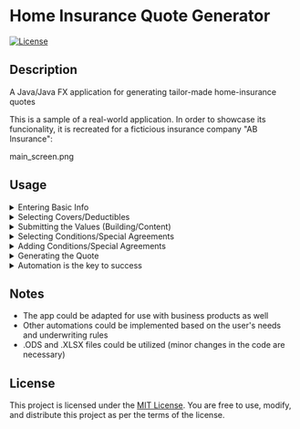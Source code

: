 # Home Insurance Quote Generator

[![License](https://img.shields.io/badge/license-MIT-blue.svg)](LICENSE.md)


## Description

A Java/Java FX application for generating tailor-made home-insurance quotes

This is a sample of a real-world application. In order to showcase its funcionality, it is recreated for a ficticious insurance company "AB Insurance":


main_screen.png


## Usage



<details>

<summary>Entering Basic Info</summary>
<br />

Firstly, the user can provide the basic information that desires to be included in the quotation:

</details>

<details>

<summary>Selecting Covers/Deductibles</summary>
<br />

The user has the option to select a plan in which coverage components are automatically selected, while retaining the ability to check/uncheck any specific coverage item or condition individually:


> **Note** <br />
This latter feature embodies the tailor-made element, as it allows users to personalize the coverage.

</details>

<details>

<summary>Submitting the Values (Building/Content)</summary>
<br />

After selecting the desired covers, the user is then required to input the insured value for building and/or content. By pressing the "Submit" button, a set of pre-configured rules get into action and automatically calculate the limit of the selected covers:

</details>

<details>

<summary>Selecting Conditions/Special Agreements</summary>
<br />

There is capability to review and adjust contract clauses as needed: 


> **Note** <br />
Regarding General Exclusions, given their obligatory nature, the relative fields are locked and not editable<br /> (However, this feature could be easily adjusted in source code level)


</details>

<details>

<summary>Adding Conditions/Special Agreements</summary>
<br />

Any contract clause that may not be initially included can be manually appended:



</details>

<details>

<summary>Generating the Quote</summary>
<br />

Finally, the quote is delivered in XLS format based on an xls source file:



</details>

<details>

<summary>Automation is the key to success</summary>
<br />

Apart from the main capabilities for covers, limits etc. other automations exist as well. For example, if the user selects "Secondary Residence" as residence type, since it is more vulnerable to theft, the field of theft measures is automatically checked and open for editing:



</details>

## Notes

- The app could be adapted for use with business products as well
- Other automations could be implemented based on the user's needs and underwriting rules
- .ODS and .XLSX files could be utilized (minor changes in the code are necessary)



## License

This project is licensed under the [MIT License](LICENSE). You are free to use, modify, and distribute this project as per the terms of the license.

